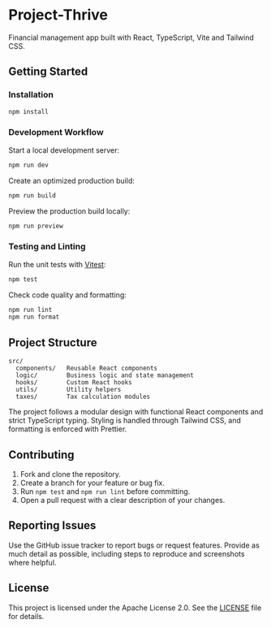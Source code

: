 # Project-Thrive

Financial management app built with React, TypeScript, Vite and Tailwind CSS.

## Getting Started

### Installation

```bash
npm install
```

### Development Workflow

Start a local development server:

```bash
npm run dev
```

Create an optimized production build:

```bash
npm run build
```

Preview the production build locally:

```bash
npm run preview
```

### Testing and Linting

Run the unit tests with [Vitest](https://vitest.dev/):

```bash
npm test
```

Check code quality and formatting:

```bash
npm run lint
npm run format
```

## Project Structure

```
src/
  components/   Reusable React components
  logic/        Business logic and state management
  hooks/        Custom React hooks
  utils/        Utility helpers
  taxes/        Tax calculation modules
```

The project follows a modular design with functional React components and strict TypeScript typing. Styling is handled through Tailwind CSS, and formatting is enforced with Prettier.

## Contributing

1. Fork and clone the repository.
2. Create a branch for your feature or bug fix.
3. Run `npm test` and `npm run lint` before committing.
4. Open a pull request with a clear description of your changes.

## Reporting Issues

Use the GitHub issue tracker to report bugs or request features. Provide as much detail as possible, including steps to reproduce and screenshots where helpful.

## License

This project is licensed under the Apache License 2.0. See the [LICENSE](LICENSE) file for details.
